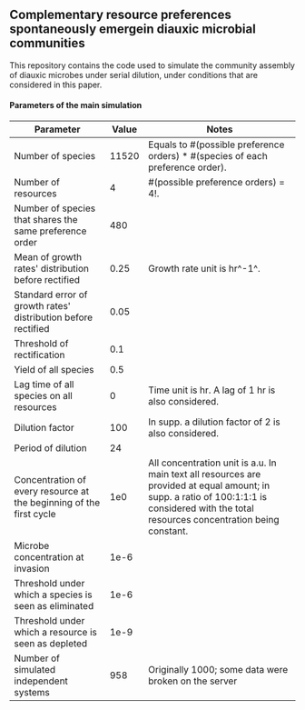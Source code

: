 ## Complementary resource preferences spontaneously emergein diauxic microbial communities

This repository contains the code used to simulate the community assembly of diauxic microbes under serial dilution, under conditions that are considered in this paper.  

#### Parameters of the main simulation

| Parameter                                                    | Value | Notes                                                        |
| ------------------------------------------------------------ | ----- | ------------------------------------------------------------ |
| Number of species                                            | 11520 | Equals to #(possible preference orders) * #(species of each preference order). |
| Number of resources                                          | 4     | #(possible preference orders) = 4!.                          |
| Number of species that shares the same preference order      | 480   |                                                              |
| Mean of growth rates' distribution before rectified          | 0.25  | Growth rate unit is hr^-1^.                                  |
| Standard error of growth rates' distribution before rectified | 0.05  |                                                              |
| Threshold of rectification                                   | 0.1   |                                                              |
| Yield of all species                                         | 0.5   |                                                              |
| Lag time of all species on all resources                     | 0     | Time unit is hr. A lag of 1 hr is also considered.           |
| Dilution factor                                              | 100   | In supp. a dilution factor of 2 is also considered.          |
| Period of dilution                                           | 24    |                                                              |
| Concentration of every resource at the beginning of the first cycle | 1e0   | All concentration unit is a.u. In main text all resources are provided at equal amount; in supp. a ratio of 100:1:1:1 is considered with the total resources concentration being constant. |
| Microbe concentration at invasion                            | 1e-6  |                                                              |
| Threshold under which a species is seen as eliminated        | 1e-6  |                                                              |
| Threshold under which a resource is seen as depleted         | 1e-9  |                                                              |
| Number of simulated independent systems                      | 958   |  Originally 1000; some data were broken on the server                                                            |

